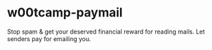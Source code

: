 # w00tcamp-paymail
Stop spam &amp; get your deserved financial reward for reading mails. Let senders pay for emailing you.
